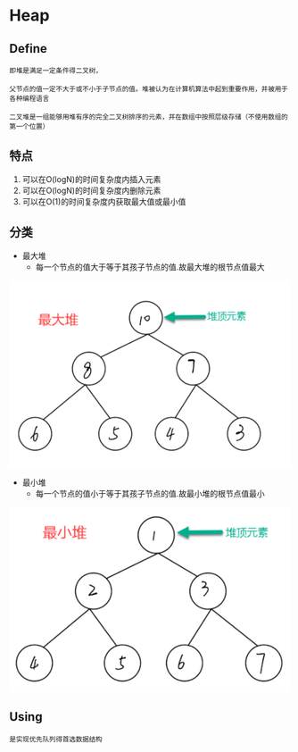 #  Heap

## Define

    即堆是满足一定条件得二叉树，
        
    父节点的值一定不大于或不小于子节点的值。堆被认为在计算机算法中起到重要作用，并被用于各种编程语言
            
    二叉堆是一组能够用堆有序的完全二叉树排序的元素，并在数组中按照层级存储（不使用数组的第一个位置）


## 特点
1. 可以在O(logN)的时间复杂度内插入元素
2. 可以在O(logN)的时间复杂度内删除元素
3. 可以在O(1)的时间复杂度内获取最大值或最小值



## 分类


+ 最大堆
    - 每一个节点的值大于等于其孩子节点的值.故最大堆的根节点值最大

![max_heap.png](../img/max_heap.png)



+ 最小堆
    - 每一个节点的值小于等于其孩子节点的值.故最小堆的根节点值最小

![min_heap.png](../img/min_heap.png)


## Using


    是实现优先队列得首选数据结构